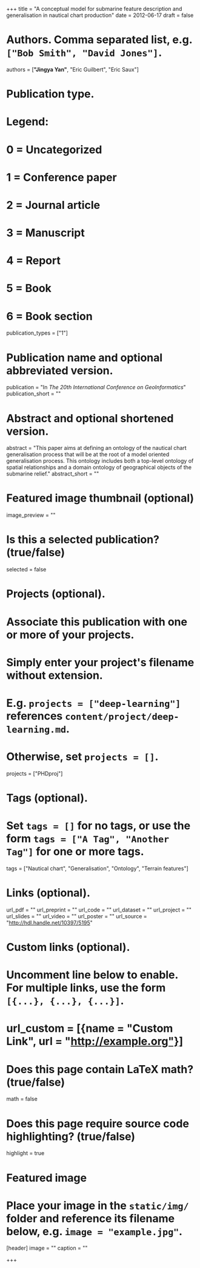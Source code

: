 +++
title = "A conceptual model for submarine feature description and generalisation in nautical chart production"
date = 2012-06-17
draft = false

# Authors. Comma separated list, e.g. `["Bob Smith", "David Jones"]`.
authors = [**"Jingya Yan"**, "Eric Guilbert", "Eric Saux"]

# Publication type.
# Legend:
# 0 = Uncategorized
# 1 = Conference paper
# 2 = Journal article
# 3 = Manuscript
# 4 = Report
# 5 = Book
# 6 = Book section
publication_types = ["1"]

# Publication name and optional abbreviated version.
publication = "In *The 20th International Conference on GeoInformatics*"
publication_short = ""

# Abstract and optional shortened version.
abstract = "This paper aims at defining an ontology of the nautical chart generalisation process that will be at the root of a model oriented generalisation process. This ontology includes both a top-level ontology of spatial relationships and a domain ontology of geographical objects of the submarine relief."
abstract_short = ""

# Featured image thumbnail (optional)
image_preview = ""

# Is this a selected publication? (true/false)
selected = false

# Projects (optional).
#   Associate this publication with one or more of your projects.
#   Simply enter your project's filename without extension.
#   E.g. `projects = ["deep-learning"]` references `content/project/deep-learning.md`.
#   Otherwise, set `projects = []`.
projects = ["PHDproj"]

# Tags (optional).
#   Set `tags = []` for no tags, or use the form `tags = ["A Tag", "Another Tag"]` for one or more tags.
tags = ["Nautical chart", "Generalisation", "Ontology", "Terrain features"]

# Links (optional).
url_pdf = ""
url_preprint = ""
url_code = ""
url_dataset = ""
url_project = ""
url_slides = ""
url_video = ""
url_poster = ""
url_source = "http://hdl.handle.net/10397/5195"

# Custom links (optional).
#   Uncomment line below to enable. For multiple links, use the form `[{...}, {...}, {...}]`.
# url_custom = [{name = "Custom Link", url = "http://example.org"}]

# Does this page contain LaTeX math? (true/false)
math = false

# Does this page require source code highlighting? (true/false)
highlight = true

# Featured image
# Place your image in the `static/img/` folder and reference its filename below, e.g. `image = "example.jpg"`.
[header]
image = ""
caption = ""

+++
